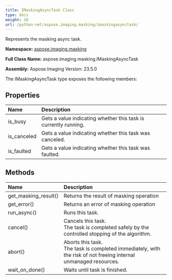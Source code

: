 ```yaml
---
title: IMaskingAsyncTask Class
type: docs
weight: 10
url: /python-net/aspose.imaging.masking/imaskingasynctask/
---
```


Represents the masking async task.

**Namespace:** [aspose.imaging.masking](/imaging/python-net/aspose.imaging.masking/)

**Full Class Name:** aspose.imaging.masking.IMaskingAsyncTask

**Assembly:**  Aspose.Imaging Version: 23.5.0

The IMaskingAsyncTask type exposes the following members:
## **Properties**
|**Name**|**Description**|
| :- | :- |
|is_busy|Gets a value indicating whether this task is currently running.|
|is_canceled|Gets a value indicating whether this task was canceled.|
|is_faulted|Gets a value indicating whether this task was faulted.|
## **Methods**
|**Name**|**Description**|
| :- | :- |
|get_masking_result()|Returns the result of masking operation|
|get_error()|Returns an error of masking operation|
|run_async()|Runs this task.|
|cancel()|Cancels this task.<br/>            The task is completed safely by the controlled stopping of the algorithm.|
|abort()|Aborts this task.<br/>            The task is completed immediately, with the risk of not freeing internal unmanaged resources.|
|wait_on_done()|Waits until task is finished.|
